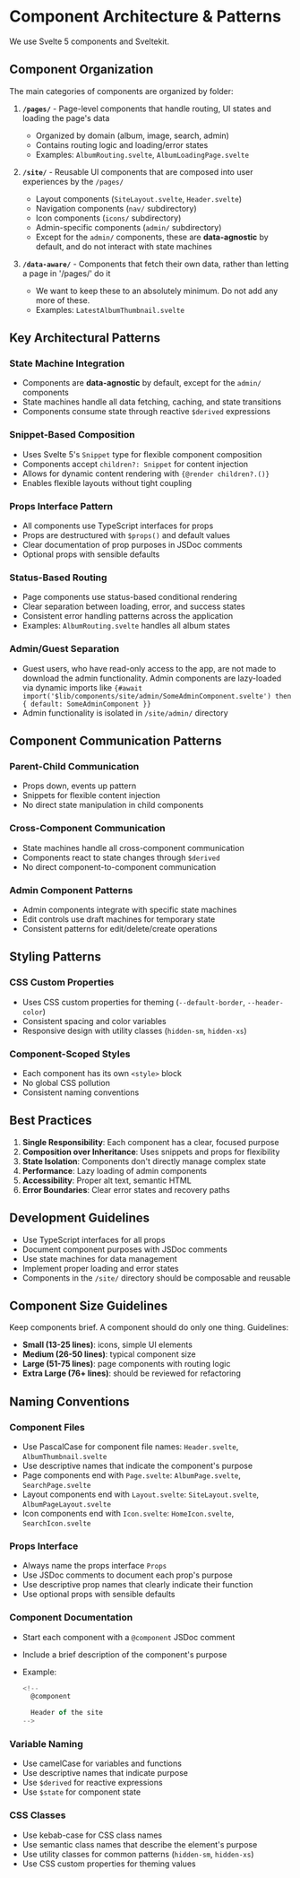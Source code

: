 # Component Architecture & Patterns

We use Svelte 5 components and Sveltekit.

## Component Organization

The main categories of components are organized by folder:

1. **`/pages/`** - Page-level components that handle routing, UI states and loading the page's data

    - Organized by domain (album, image, search, admin)
    - Contains routing logic and loading/error states
    - Examples: `AlbumRouting.svelte`, `AlbumLoadingPage.svelte`

2. **`/site/`** - Reusable UI components that are composed into user experiences by the `/pages/`

    - Layout components (`SiteLayout.svelte`, `Header.svelte`)
    - Navigation components (`nav/` subdirectory)
    - Icon components (`icons/` subdirectory)
    - Admin-specific components (`admin/` subdirectory)
    - Except for the `admin/` components, these are **data-agnostic** by default, and do not interact with state machines

3. **`/data-aware/`** - Components that fetch their own data, rather than letting a page in '/pages/' do it
    - We want to keep these to an absolutely minimum. Do not add any more of these.
    - Examples: `LatestAlbumThumbnail.svelte`

## Key Architectural Patterns

### State Machine Integration

- Components are **data-agnostic** by default, except for the `admin/` components
- State machines handle all data fetching, caching, and state transitions
- Components consume state through reactive `$derived` expressions

### Snippet-Based Composition

- Uses Svelte 5's `Snippet` type for flexible component composition
- Components accept `children?: Snippet` for content injection
- Allows for dynamic content rendering with `{@render children?.()}`
- Enables flexible layouts without tight coupling

### Props Interface Pattern

- All components use TypeScript interfaces for props
- Props are destructured with `$props()` and default values
- Clear documentation of prop purposes in JSDoc comments
- Optional props with sensible defaults

### Status-Based Routing

- Page components use status-based conditional rendering
- Clear separation between loading, error, and success states
- Consistent error handling patterns across the application
- Examples: `AlbumRouting.svelte` handles all album states

### Admin/Guest Separation

- Guest users, who have read-only access to the app, are not made to download the admin functionality. Admin components are lazy-loaded via dynamic imports like `{#await import('$lib/components/site/admin/SomeAdminComponent.svelte') then { default: SomeAdminComponent }}`
- Admin functionality is isolated in `/site/admin/` directory

## Component Communication Patterns

### Parent-Child Communication

- Props down, events up pattern
- Snippets for flexible content injection
- No direct state manipulation in child components

### Cross-Component Communication

- State machines handle all cross-component communication
- Components react to state changes through `$derived`
- No direct component-to-component communication

### Admin Component Patterns

- Admin components integrate with specific state machines
- Edit controls use draft machines for temporary state
- Consistent patterns for edit/delete/create operations

## Styling Patterns

### CSS Custom Properties

- Uses CSS custom properties for theming (`--default-border`, `--header-color`)
- Consistent spacing and color variables
- Responsive design with utility classes (`hidden-sm`, `hidden-xs`)

### Component-Scoped Styles

- Each component has its own `<style>` block
- No global CSS pollution
- Consistent naming conventions

## Best Practices

1. **Single Responsibility**: Each component has a clear, focused purpose
2. **Composition over Inheritance**: Uses snippets and props for flexibility
3. **State Isolation**: Components don't directly manage complex state
4. **Performance**: Lazy loading of admin components
5. **Accessibility**: Proper alt text, semantic HTML
6. **Error Boundaries**: Clear error states and recovery paths

## Development Guidelines

- Use TypeScript interfaces for all props
- Document component purposes with JSDoc comments
- Use state machines for data management
- Implement proper loading and error states
- Components in the `/site/` directory should be composable and reusable

## Component Size Guidelines

Keep components brief. A component should do only one thing. Guidelines:

- **Small (13-25 lines)**: icons, simple UI elements
- **Medium (26-50 lines)**: typical component size
- **Large (51-75 lines)**: page components with routing logic
- **Extra Large (76+ lines)**: should be reviewed for refactoring

## Naming Conventions

### Component Files

- Use PascalCase for component file names: `Header.svelte`, `AlbumThumbnail.svelte`
- Use descriptive names that indicate the component's purpose
- Page components end with `Page.svelte`: `AlbumPage.svelte`, `SearchPage.svelte`
- Layout components end with `Layout.svelte`: `SiteLayout.svelte`, `AlbumPageLayout.svelte`
- Icon components end with `Icon.svelte`: `HomeIcon.svelte`, `SearchIcon.svelte`

### Props Interface

- Always name the props interface `Props`
- Use JSDoc comments to document each prop's purpose
- Use descriptive prop names that clearly indicate their function
- Use optional props with sensible defaults

### Component Documentation

- Start each component with a `@component` JSDoc comment
- Include a brief description of the component's purpose
- Example:

    ```typescript
    <!--
      @component

      Header of the site
    -->
    ```

### Variable Naming

- Use camelCase for variables and functions
- Use descriptive names that indicate purpose
- Use `$derived` for reactive expressions
- Use `$state` for component state

### CSS Classes

- Use kebab-case for CSS class names
- Use semantic class names that describe the element's purpose
- Use utility classes for common patterns (`hidden-sm`, `hidden-xs`)
- Use CSS custom properties for theming values
